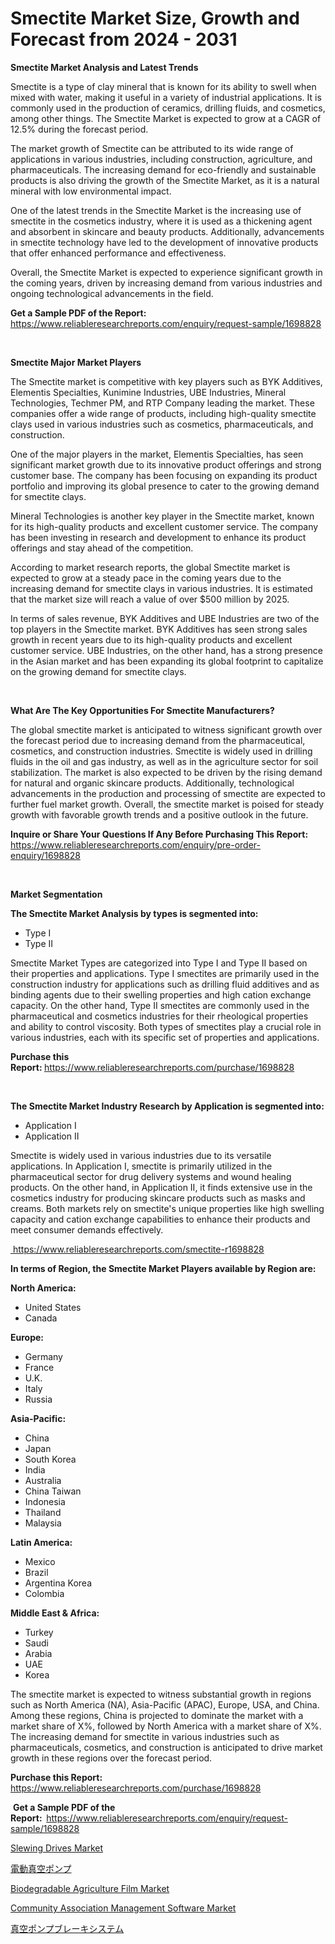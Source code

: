 <p><h1>Smectite Market Size, Growth and Forecast from 2024 - 2031</h1></p><p><strong>Smectite Market Analysis and Latest Trends</strong></p>
<p><p>Smectite is a type of clay mineral that is known for its ability to swell when mixed with water, making it useful in a variety of industrial applications. It is commonly used in the production of ceramics, drilling fluids, and cosmetics, among other things. The Smectite Market is expected to grow at a CAGR of 12.5% during the forecast period.</p><p>The market growth of Smectite can be attributed to its wide range of applications in various industries, including construction, agriculture, and pharmaceuticals. The increasing demand for eco-friendly and sustainable products is also driving the growth of the Smectite Market, as it is a natural mineral with low environmental impact.</p><p>One of the latest trends in the Smectite Market is the increasing use of smectite in the cosmetics industry, where it is used as a thickening agent and absorbent in skincare and beauty products. Additionally, advancements in smectite technology have led to the development of innovative products that offer enhanced performance and effectiveness.</p><p>Overall, the Smectite Market is expected to experience significant growth in the coming years, driven by increasing demand from various industries and ongoing technological advancements in the field.</p></p>
<p><strong>Get a Sample PDF of the Report:&nbsp;</strong> <a href="https://www.reliableresearchreports.com/enquiry/request-sample/1698828">https://www.reliableresearchreports.com/enquiry/request-sample/1698828</a></p>
<p>&nbsp;</p>
<p><strong>Smectite Major Market Players</strong></p>
<p><p>The Smectite market is competitive with key players such as BYK Additives, Elementis Specialties, Kunimine Industries, UBE Industries, Mineral Technologies, Techmer PM, and RTP Company leading the market. These companies offer a wide range of products, including high-quality smectite clays used in various industries such as cosmetics, pharmaceuticals, and construction.</p><p>One of the major players in the market, Elementis Specialties, has seen significant market growth due to its innovative product offerings and strong customer base. The company has been focusing on expanding its product portfolio and improving its global presence to cater to the growing demand for smectite clays.</p><p>Mineral Technologies is another key player in the Smectite market, known for its high-quality products and excellent customer service. The company has been investing in research and development to enhance its product offerings and stay ahead of the competition.</p><p>According to market research reports, the global Smectite market is expected to grow at a steady pace in the coming years due to the increasing demand for smectite clays in various industries. It is estimated that the market size will reach a value of over $500 million by 2025.</p><p>In terms of sales revenue, BYK Additives and UBE Industries are two of the top players in the Smectite market. BYK Additives has seen strong sales growth in recent years due to its high-quality products and excellent customer service. UBE Industries, on the other hand, has a strong presence in the Asian market and has been expanding its global footprint to capitalize on the growing demand for smectite clays.</p></p>
<p>&nbsp;</p>
<p><strong>What Are The Key Opportunities For Smectite Manufacturers?</strong></p>
<p><p>The global smectite market is anticipated to witness significant growth over the forecast period due to increasing demand from the pharmaceutical, cosmetics, and construction industries. Smectite is widely used in drilling fluids in the oil and gas industry, as well as in the agriculture sector for soil stabilization. The market is also expected to be driven by the rising demand for natural and organic skincare products. Additionally, technological advancements in the production and processing of smectite are expected to further fuel market growth. Overall, the smectite market is poised for steady growth with favorable growth trends and a positive outlook in the future.</p></p>
<p><strong>Inquire or Share Your Questions If Any Before Purchasing This Report:</strong> <a href="https://www.reliableresearchreports.com/enquiry/pre-order-enquiry/1698828">https://www.reliableresearchreports.com/enquiry/pre-order-enquiry/1698828</a></p>
<p>&nbsp;</p>
<p><strong>Market Segmentation</strong></p>
<p><strong>The Smectite Market Analysis by types is segmented into:</strong></p>
<p><ul><li>Type I</li><li>Type II</li></ul></p>
<p><p>Smectite Market Types are categorized into Type I and Type II based on their properties and applications. Type I smectites are primarily used in the construction industry for applications such as drilling fluid additives and as binding agents due to their swelling properties and high cation exchange capacity. On the other hand, Type II smectites are commonly used in the pharmaceutical and cosmetics industries for their rheological properties and ability to control viscosity. Both types of smectites play a crucial role in various industries, each with its specific set of properties and applications.</p></p>
<p><strong>Purchase this Report:&nbsp;</strong><a href="https://www.reliableresearchreports.com/purchase/1698828">https://www.reliableresearchreports.com/purchase/1698828</a></p>
<p>&nbsp;</p>
<p><strong>The Smectite Market Industry Research by Application is segmented into:</strong></p>
<p><ul><li>Application I</li><li>Application II</li></ul></p>
<p><p>Smectite is widely used in various industries due to its versatile applications. In Application I, smectite is primarily utilized in the pharmaceutical sector for drug delivery systems and wound healing products. On the other hand, in Application II, it finds extensive use in the cosmetics industry for producing skincare products such as masks and creams. Both markets rely on smectite's unique properties like high swelling capacity and cation exchange capabilities to enhance their products and meet consumer demands effectively.</p></p>
<p><a href="https://www.reliableresearchreports.com/smectite-r1698828">&nbsp;https://www.reliableresearchreports.com/smectite-r1698828</a></p>
<p><strong>In terms of Region, the Smectite Market Players available by Region are:</strong></p>
<p>
    <p> <strong> North America: </strong>
        <ul>
            <li>United States</li>
            <li>Canada</li>
        </ul>
        </p> 
    <p> <strong> Europe: </strong>
        <ul>
            <li>Germany</li>
            <li>France</li>
            <li>U.K.</li>
            <li>Italy</li>
            <li>Russia</li>
        </ul>
        </p> 
    <p> <strong> Asia-Pacific: </strong>
        <ul>
            <li>China</li>
            <li>Japan</li>
            <li>South Korea</li>
            <li>India</li>
            <li>Australia</li>
            <li>China Taiwan</li>
            <li>Indonesia</li>
            <li>Thailand</li>
            <li>Malaysia</li>
        </ul>
        </p> 
    <p> <strong> Latin America: </strong>
        <ul>
            <li>Mexico</li>
            <li>Brazil</li>
            <li>Argentina Korea</li>
            <li>Colombia</li>
        </ul>
        </p> 
    <p> <strong> Middle East & Africa: </strong>
        <ul>
            <li>Turkey</li>
            <li>Saudi</li>
            <li>Arabia</li>
            <li>UAE</li>
            <li>Korea</li>
        </ul>
    </p>
    </p>
<p><p>The smectite market is expected to witness substantial growth in regions such as North America (NA), Asia-Pacific (APAC), Europe, USA, and China. Among these regions, China is projected to dominate the market with a market share of X%, followed by North America with a market share of X%. The increasing demand for smectite in various industries such as pharmaceuticals, cosmetics, and construction is anticipated to drive market growth in these regions over the forecast period.</p></p>
<p><strong>Purchase this Report: </strong><a href="https://www.reliableresearchreports.com/purchase/1698828">https://www.reliableresearchreports.com/purchase/1698828</a></p>
<p>&nbsp;<strong>Get a Sample PDF of the Report:&nbsp;&nbsp;</strong><a href="https://www.reliableresearchreports.com/enquiry/request-sample/1698828">https://www.reliableresearchreports.com/enquiry/request-sample/1698828</a></p>
<p><strong></strong></p>
<p><p><a href="https://www.linkedin.com/pulse/slewing-drives-market-trends-analysis-forecasted-period-2024-2031-ohr9f">Slewing Drives Market</a></p><p><a href="https://github.com/JerelSchulit20231/Market-Research-Report-List-1/blob/main/447164665734.md">電動真空ポンプ</a></p><p><a href="https://github.com/redneck06/Market-Research-Report-List-3/blob/main/biodegradable-agriculture-film-market.md">Biodegradable Agriculture Film Market</a></p><p><a href="https://github.com/peachesmcdowel1/Market-Research-Report-List-2/blob/main/community-association-management-software-market.md">Community Association Management Software Market</a></p><p><a href="https://github.com/BrionnaBoyle/Market-Research-Report-List-1/blob/main/396645065735.md">真空ポンプブレーキシステム</a></p></p>